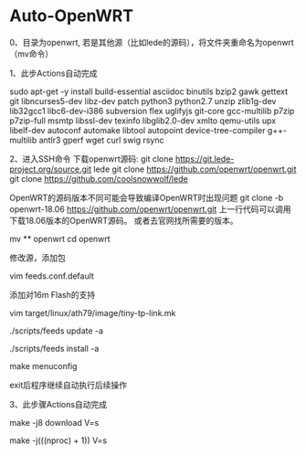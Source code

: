 # Auto-OpenWRT
0、目录为openwrt, 若是其他源（比如lede的源码），将文件夹重命名为openwrt（mv命令）

1、此步Actions自动完成

  sudo apt-get -y install build-essential asciidoc binutils bzip2 gawk gettext git libncurses5-dev libz-dev patch python3 python2.7 unzip zlib1g-dev lib32gcc1 libc6-dev-i386 subversion flex uglifyjs git-core gcc-multilib p7zip p7zip-full msmtp libssl-dev texinfo libglib2.0-dev xmlto qemu-utils upx libelf-dev autoconf automake libtool autopoint device-tree-compiler g++-multilib antlr3 gperf wget curl swig rsync

2、进入SSH命令
  下载openwrt源码:
  git clone https://git.lede-project.org/source.git lede
  git clone https://github.com/openwrt/openwrt.git
  git clone https://github.com/coolsnowwolf/lede

  OpenWRT的源码版本不同可能会导致编译OpenWRT时出现问题
  git clone -b openwrt-18.06 https://github.com/openwrt/openwrt.git
  上一行代码可以调用下载18.06版本的OpenWRT源码。
  或者去官网找所需要的版本。

  mv ** openwrt
  cd openwrt

  修改源，添加包
  
  vim feeds.conf.default

  添加对16m Flash的支持
  
  vim target/linux/ath79/image/tiny-tp-link.mk

  ./scripts/feeds update -a
  
  ./scripts/feeds install -a

  make menuconfig
  
  exit后程序继续自动执行后续操作

3、此步骤Actions自动完成

  make -j8 download V=s
  
  make -j$(($(nproc) + 1)) V=s

